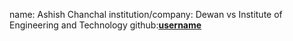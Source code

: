 name: Ashish Chanchal
institution/company: Dewan vs Institute of Engineering and Technology
github:[**username**](https://github.com/Ashish-chanchal)

